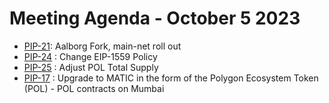 # Meeting Agenda - October 5 2023

* [PIP-21](https://github.com/maticnetwork/Polygon-Improvement-Proposals/blob/main/PIPs/PIP-21.md): Aalborg Fork, main-net roll out
* [PIP-24](https://github.com/maticnetwork/Polygon-Improvement-Proposals/blob/main/PIPs/PIP-24.md) : Change EIP-1559 Policy
* [PIP-25](https://github.com/maticnetwork/Polygon-Improvement-Proposals/blob/main/PIPs/PIP-25.md) : Adjust POL Total Supply
* [PIP-17](https://github.com/maticnetwork/Polygon-Improvement-Proposals/blob/main/PIPs/PIP-17.md) : Upgrade to MATIC in the form of the Polygon Ecosystem Token (POL) - POL contracts on Mumbai
